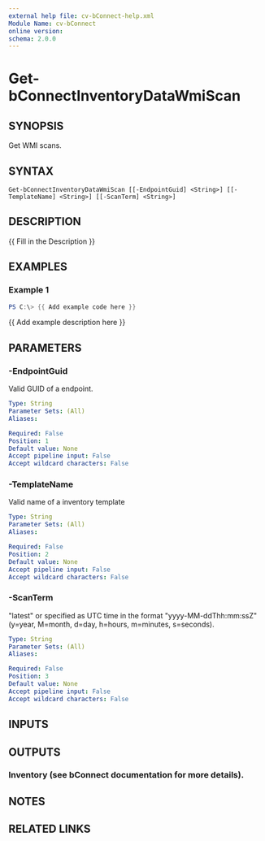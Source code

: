 ```yaml
---
external help file: cv-bConnect-help.xml
Module Name: cv-bConnect
online version:
schema: 2.0.0
---
```


# Get-bConnectInventoryDataWmiScan

## SYNOPSIS
Get WMI scans.

## SYNTAX

```
Get-bConnectInventoryDataWmiScan [[-EndpointGuid] <String>] [[-TemplateName] <String>] [[-ScanTerm] <String>]
```

## DESCRIPTION
{{ Fill in the Description }}

## EXAMPLES

### Example 1
```powershell
PS C:\> {{ Add example code here }}
```

{{ Add example description here }}

## PARAMETERS

### -EndpointGuid
Valid GUID of a endpoint.

```yaml
Type: String
Parameter Sets: (All)
Aliases:

Required: False
Position: 1
Default value: None
Accept pipeline input: False
Accept wildcard characters: False
```

### -TemplateName
Valid name of a inventory template

```yaml
Type: String
Parameter Sets: (All)
Aliases:

Required: False
Position: 2
Default value: None
Accept pipeline input: False
Accept wildcard characters: False
```

### -ScanTerm
"latest" or specified as UTC time in the format "yyyy-MM-ddThh:mm:ssZ" (y=year, M=month, d=day, h=hours, m=minutes, s=seconds).

```yaml
Type: String
Parameter Sets: (All)
Aliases:

Required: False
Position: 3
Default value: None
Accept pipeline input: False
Accept wildcard characters: False
```

## INPUTS

## OUTPUTS

### Inventory (see bConnect documentation for more details).
## NOTES

## RELATED LINKS
